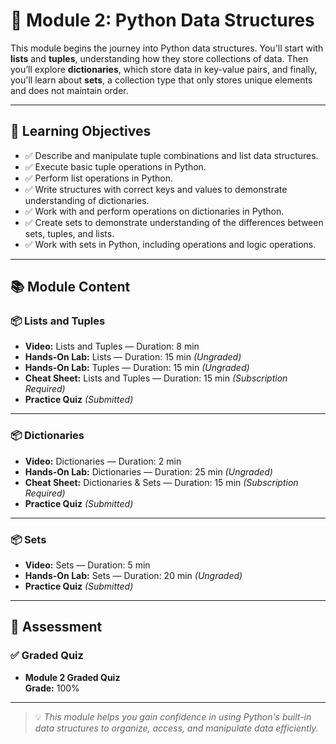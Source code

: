 # 🧩 Module 2: Python Data Structures

This module begins the journey into Python data structures. You'll start with **lists** and **tuples**, understanding how they store collections of data. Then you’ll explore **dictionaries**, which store data in key-value pairs, and finally, you'll learn about **sets**, a collection type that only stores unique elements and does not maintain order.

---

## 🎯 Learning Objectives

- ✅ Describe and manipulate tuple combinations and list data structures.
- ✅ Execute basic tuple operations in Python.
- ✅ Perform list operations in Python.
- ✅ Write structures with correct keys and values to demonstrate understanding of dictionaries.
- ✅ Work with and perform operations on dictionaries in Python.
- ✅ Create sets to demonstrate understanding of the differences between sets, tuples, and lists.
- ✅ Work with sets in Python, including operations and logic operations.

---

## 📚 Module Content

### 📦 Lists and Tuples  
- **Video:** Lists and Tuples — Duration: 8 min  
- **Hands-On Lab:** Lists — Duration: 15 min *(Ungraded)*  
- **Hands-On Lab:** Tuples — Duration: 15 min *(Ungraded)*  
- **Cheat Sheet:** Lists and Tuples — Duration: 15 min *(Subscription Required)*  
- **Practice Quiz** *(Submitted)*

---

### 📦 Dictionaries  
- **Video:** Dictionaries — Duration: 2 min  
- **Hands-On Lab:** Dictionaries — Duration: 25 min *(Ungraded)*  
- **Cheat Sheet:** Dictionaries & Sets — Duration: 15 min *(Subscription Required)*  
- **Practice Quiz** *(Submitted)*

---

### 📦 Sets  
- **Video:** Sets — Duration: 5 min  
- **Hands-On Lab:** Sets — Duration: 20 min *(Ungraded)*  
- **Practice Quiz** *(Submitted)*

---

## 🏁 Assessment

### ✅ Graded Quiz  
- **Module 2 Graded Quiz**  
  **Grade:** 100%

---

> 💡 *This module helps you gain confidence in using Python's built-in data structures to organize, access, and manipulate data efficiently.*
